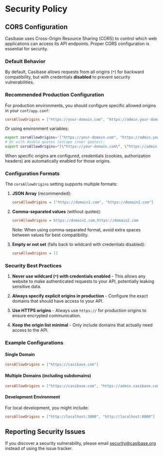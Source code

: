 # Security Policy

## CORS Configuration

Casibase uses Cross-Origin Resource Sharing (CORS) to control which web applications can access its API endpoints. Proper CORS configuration is essential for security.

### Default Behavior

By default, Casibase allows requests from all origins (`*`) for backward compatibility, but with credentials **disabled** to prevent security vulnerabilities.

### Recommended Production Configuration

For production environments, you should configure specific allowed origins in your `conf/app.conf`:

```ini
corsAllowOrigins = ["https://your-domain.com", "https://admin.your-domain.com"]
```

Or using environment variables:

```bash
export corsAllowOrigins='["https://your-domain.com", "https://admin.your-domain.com"]'
# Or with double quotes (escape inner quotes):
export corsAllowOrigins="[\"https://your-domain.com\", \"https://admin.your-domain.com\"]"
```

When specific origins are configured, credentials (cookies, authorization headers) are automatically enabled for those origins.

### Configuration Formats

The `corsAllowOrigins` setting supports multiple formats:

1. **JSON Array** (recommended):
   ```ini
   corsAllowOrigins = ["https://domain1.com", "https://domain2.com"]
   ```

2. **Comma-separated values** (without quotes):
   ```ini
   corsAllowOrigins = https://domain1.com,https://domain2.com
   ```
   Note: When using comma-separated format, avoid extra spaces between values for best compatibility.

3. **Empty or not set** (falls back to wildcard with credentials disabled):
   ```ini
   corsAllowOrigins = []
   ```

### Security Best Practices

1. **Never use wildcard (`*`) with credentials enabled** - This allows any website to make authenticated requests to your API, potentially leaking sensitive data.

2. **Always specify explicit origins in production** - Configure the exact domains that should have access to your API.

3. **Use HTTPS origins** - Always use `https://` for production origins to ensure encrypted communication.

4. **Keep the origin list minimal** - Only include domains that actually need access to the API.

### Example Configurations

#### Single Domain
```ini
corsAllowOrigins = ["https://casibase.com"]
```

#### Multiple Domains (including subdomains)
```ini
corsAllowOrigins = ["https://casibase.com", "https://admin.casibase.com", "https://api.casibase.com"]
```

#### Development Environment
For local development, you might include:
```ini
corsAllowOrigins = ["http://localhost:3000", "http://localhost:8000"]
```

## Reporting Security Issues

If you discover a security vulnerability, please email security@casibase.org instead of using the issue tracker.

